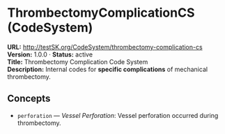 

# ThrombectomyComplicationCS (CodeSystem)

**URL:** http://testSK.org/CodeSystem/thrombectomy-complication-cs  
**Version:** 1.0.0 · **Status:** active  
**Title:** Thrombectomy Complication Code System  
**Description:** Internal codes for **specific complications** of mechanical thrombectomy.

## Concepts
- `perforation` — *Vessel Perforation*: Vessel perforation occurred during thrombectomy.
